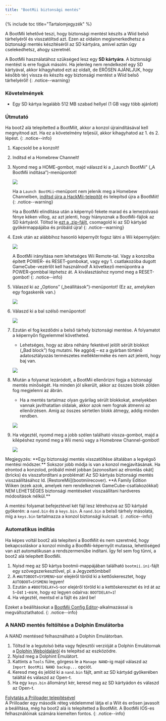```yaml
---
title: "BootMii biztonsági mentés"
---
```


{% include toc title="Tartalomjegyzék" %}

A BootMii lehetővé teszi, hogy biztonsági mentést készíts a Wiid belső tárhelyéről és visszatöltsd azt. Ezen az oldalon megismerkedhetsz a biztonsági mentés készítéséről az SD kártyára, amivel aztán úgy cselekedhetsz, ahogy szeretnél.

A BootMii használatához szükséged lesz egy **SD kártyára**. A biztonsági mentést is erre fogjuk másolni. Ha jelenleg nem rendelkezel egy SD kártyával, akkor kihagyhatod ezt az oldalt, de ERŐSEN AJÁNLJUK, hogy később térj vissza és készíts egy biztonsági mentést a Wiid belső tárhelyéről!
{: .notice--warning}

### Követelmények

* Egy SD kártya legalább 512 MB szabad hellyel (1 GB vagy több ajánlott)

### Útmutató

Ha boot2 alá telepítetted a BootMiit, akkor a konzol újraindításával kell megnyitnod azt. Ha ez a követelmény teljesül, akkor kihagyhatod az 1. és 2. lépést.
{: .notice--info}

1. Kapcsold be a konzolt!
1. Indítsd el a Homebrew Channelt!
1. Nyomd meg a HOME-gombot, majd válaszd ki a „Launch BootMii” („A BootMii indítása”)-menüpontot!

    ![](/images/bootmii/BootMii_HBC.png)

    Ha a `Launch BootMii`-menüpont nem jelenik meg a Homebew Channelben, [indítsd újra a HackMii-telepítőt](hackmii) és telepítsd újra a BootMiit!
    {: .notice--warning}

    Ha a BootMii elindítása után a képernyő fekete marad és a lemezolvasó fénye kéken villog, az azt jelenti, hogy hiányoznak a BootMii-fájlok az SD kártyáról. Töltsd le [ezt a .zip-fájlt](/assets/files/bootmii_sd_files.zip), csomagold ki az SD kártyád gyökérmappájába és próbáld újra!
    {: .notice--warning}

1. Ezek után az alábbihoz hasonló képernyőt fogsz látni a Wii képernyőjén:

    ![](/images/bootmii/BootMii_Main.png)

    A BootMii irányítása nem lehetséges Wii Remote-tal. Vagy a konzolba épített POWER- és RESET-gombokat, vagy egy 1. csatlakozóba dugott GameCube-vezérlőt kell használnod! A következő menüpontra a POWER-gombbal léphetsz át. A kiválasztáshoz nyomd meg a RESET-gombot!
    {: .notice--info}

1. Válaszd ki az „Options” („beállítások”)-menüpontot! (Ez az, amelyiken egy fogaskerék van.)

    ![](/images/bootmii/BootMii_Gears.png)

1. Válaszd ki a bal szélső menüpontot!

    ![](/images/bootmii/BootMii_Backup.png)

1. Ezután el fog kezdődni a belső tárhely biztonsági mentése. A folyamatot a képernyőn figyelemmel követheted.
    + Lehetséges, hogy az ábra néhány feketével jelölt sérült blokkot („Bad block”) fog mutatni. Ne aggódj – ez a gyárban történő adatosztályozás természetes mellékterméke és nem azt jelenti, hogy baj van.

    ![](/images/bootmii/BootMii_NAND_Backup.png)

1. Miután a folyamat lezáródott, a BootMii ellenőrizni fogja a biztonsági mentés minőségét. Ha minden jól sikerült, akkor az összes blokk zölden fog megjelenni az ábrán.
    + Ha a mentés tartalmaz olyan gyárilag sérült blokkokat, amelyekben vannak javíthatatlan oldalak, akkor azok nem fognak átmenni az ellenőrzésen. Amíg az összes sértetlen blokk átmegy, addig minden rendben.

    ![](/images/bootmii/BootMii_NAND_Backup_Verify.png)

1. Ha végeztél, nyomd meg a jobb szélen található vissza-gombot, majd a kilépéshez nyomd meg a Wii menü vagy a Homebrew Channel-gombot!

    ![](/images/bootmii/BootMii_Return.png)

<div id="restore-notice" class="notice" markdown="1">
Megjegyzés: **Egy biztonsági mentés visszatöltése általában a legvégső mentési módszer.** Sokszor jobb módja is van a konzol megjavításának.
Ha elrontod a konzolod, próbáld minél jobban [azonosítani az elromlás okát](bricks) és visszafordítani a problémát!
Az SD kártyás biztonsági mentés visszaállításához ld. [RestoreMii](bootmiirecover). **A Family Edition Wiiken (ezek azok, amelyek nem rendelkeznek GameCube-csatlakozókkal) NEM LEHETSÉGES biztonsági mentéseket visszaállítani hardveres módosítások nélkül.**
</div>

A mentési folyamat befejeztével két fájl lesz létrehozva az SD kártyád gyökerén: a `nand.bin` és a `keys.bin`. A `nand.bin` a belső tárhely másolata, míg a `keys.bin` tartalmazza a konzol biztonsági kulcsait.
{: .notice--info}

### Automatikus indítás

Ha képes voltál boot2 alá telepíteni a BootMiit és nem szeretnéd, hogy bekapcsoláskor a konzol mindig a BootMii-képernyőt mutassa, lehetőséged van azt automatikusan a rendszermenübe indítani. Így fel sem fog tűnni, a boot2 alá telepített BootMii.

1. Nyisd meg az SD kártya bootmii-mappájában található `bootmii.ini`-fájlt egy szövegszerkesztővel, pl. a Jegyzettömbbel!
1. A `#AUTOBOOT=SYSMENU`-sor elejéről töröld ki a kettőskeresztet, hogy `AUTOBOOT=SYSMENU` legyen!
1. Ezután a `#BOOTDELAY=5`-sor elejéről töröld ki a kettőskeresztet és írd át az `5`-öst `1`-esre, hogy ez legyen odaírva: `BOOTDELAY=1`!
1. Ha végeztél, mentsd el a fájlt és zárd be!

Ezeket a beállításokat a [BootMii Config Editor](https://oscwii.org/library/app/BootMiiConfigurationEditor)-alkalmazással is megváltoztathatod.
{: .notice--info}

### A NAND mentés feltöltése a Dolphin Emulátorba

A NAND mentésed felhasználható a Dolphin Emulátorban.

1. Töltsd le a legutolsó béta vagy fejlesztői verzióját a Dolphin Emulátornak a [Dolphin Weboldaláról](https://dolphin-emu.org/) és telepítsd az eszközödre.
1. Nyisd meg a Dolphint Emulátort.
1. Kattints a `Tools` fülre, görgess le a `Manage NAND`-ig majd válaszd az `Import BootMii NAND backup...` opciót.
1. Keresd meg és jelöld ki a `nand.bin` fájlt, amit az SD kártyád gyökerében találtál és válaszd az Open-t.
1. Ha egy `keys.bin` állományt kér, keresd meg az SD kártyádon és válaszd az Open-t.

[Folytatás a Priiloader telepítésével](priiloader)<br> A Priiloader egy második réteg védelemmel látja el a Wiit és erősen javasolt a beállítása, még ha boot2 alá is telepítetted a BootMiit. A BootMii IOS-es felhasználóinak számára kiemelten fontos.
{: .notice--info}
